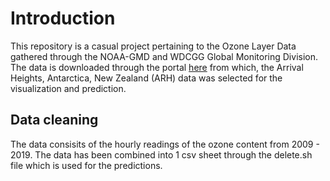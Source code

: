 # Introduction
This repository is a casual project pertaining to the Ozone Layer Data gathered through the NOAA-GMD and WDCGG Global Monitoring Division. The data is downloaded through the portal [here](https://www.esrl.noaa.gov/gmd/dv/data/index.php?category=Ozone) from which, the Arrival Heights, Antarctica, New Zealand (ARH) data was selected for the visualization and prediction.
## Data cleaning
The data consisits of the hourly readings of the ozone content from 2009 - 2019. The data has been combined into 1 csv sheet through the delete.sh file which is used for the predictions.